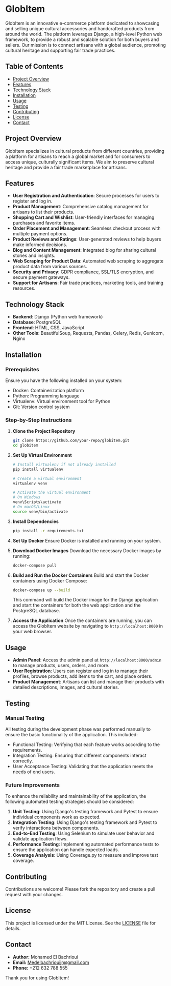 # GlobItem

GlobItem is an innovative e-commerce platform dedicated to showcasing and selling unique cultural accessories and handcrafted products from around the world. The platform leverages Django, a high-level Python web framework, to provide a robust and scalable solution for both buyers and sellers. Our mission is to connect artisans with a global audience, promoting cultural heritage and supporting fair trade practices.

## Table of Contents
- [Project Overview](#project-overview)
- [Features](#features)
- [Technology Stack](#technology-stack)
- [Installation](#installation)
- [Usage](#usage)
- [Testing](#testing)
- [Contributing](#contributing)
- [License](#license)
- [Contact](#contact)

## Project Overview
GlobItem specializes in cultural products from different countries, providing a platform for artisans to reach a global market and for consumers to access unique, culturally significant items. We aim to preserve cultural heritage and provide a fair trade marketplace for artisans.

## Features
- **User Registration and Authentication**: Secure processes for users to register and log in.
- **Product Management**: Comprehensive catalog management for artisans to list their products.
- **Shopping Cart and Wishlist**: User-friendly interfaces for managing purchases and favorite items.
- **Order Placement and Management**: Seamless checkout process with multiple payment options.
- **Product Reviews and Ratings**: User-generated reviews to help buyers make informed decisions.
- **Blog and Content Management**: Integrated blog for sharing cultural stories and insights.
- **Web Scraping for Product Data**: Automated web scraping to aggregate product data from various sources.
- **Security and Privacy**: GDPR compliance, SSL/TLS encryption, and secure payment gateways.
- **Support for Artisans**: Fair trade practices, marketing tools, and training resources.

## Technology Stack
- **Backend**: Django (Python web framework)
- **Database**: PostgreSQL
- **Frontend**: HTML, CSS, JavaScript
- **Other Tools**: BeautifulSoup, Requests, Pandas, Celery, Redis, Gunicorn, Nginx

## Installation

### Prerequisites
Ensure you have the following installed on your system:
- Docker: Containerization platform
- Python: Programming language
- Virtualenv: Virtual environment tool for Python
- Git: Version control system

### Step-by-Step Instructions

1. **Clone the Project Repository**
    ```bash
    git clone https://github.com/your-repo/globitem.git
    cd globitem
    ```

2. **Set Up Virtual Environment**
    ```bash
    # Install virtualenv if not already installed
    pip install virtualenv

    # Create a virtual environment
    virtualenv venv

    # Activate the virtual environment
    # On Windows
    venv\Scripts\activate
    # On macOS/Linux
    source venv/bin/activate
    ```

3. **Install Dependencies**
    ```bash
    pip install -r requirements.txt
    ```

4. **Set Up Docker**
    Ensure Docker is installed and running on your system.

5. **Download Docker Images**
    Download the necessary Docker images by running:
    ```bash
    docker-compose pull
    ```

6. **Build and Run the Docker Containers**
    Build and start the Docker containers using Docker Compose:
    ```bash
    docker-compose up --build
    ```

    This command will build the Docker image for the Django application and start the containers for both the web application and the PostgreSQL database.

7. **Access the Application**
    Once the containers are running, you can access the GlobItem website by navigating to `http://localhost:8000` in your web browser.

## Usage
- **Admin Panel**: Access the admin panel at `http://localhost:8000/admin` to manage products, users, orders, and more.
- **User Registration**: Users can register and log in to manage their profiles, browse products, add items to the cart, and place orders.
- **Product Management**: Artisans can list and manage their products with detailed descriptions, images, and cultural stories.

## Testing
### Manual Testing
All testing during the development phase was performed manually to ensure the basic functionality of the application. This included:
- Functional Testing: Verifying that each feature works according to the requirements.
- Integration Testing: Ensuring that different components interact correctly.
- User Acceptance Testing: Validating that the application meets the needs of end users.

### Future Improvements
To enhance the reliability and maintainability of the application, the following automated testing strategies should be considered:
1. **Unit Testing**: Using Django's testing framework and Pytest to ensure individual components work as expected.
2. **Integration Testing**: Using Django's testing framework and Pytest to verify interactions between components.
3. **End-to-End Testing**: Using Selenium to simulate user behavior and validate application flows.
4. **Performance Testing**: Implementing automated performance tests to ensure the application can handle expected loads.
5. **Coverage Analysis**: Using Coverage.py to measure and improve test coverage.

## Contributing
Contributions are welcome! Please fork the repository and create a pull request with your changes.

## License
This project is licensed under the MIT License. See the [LICENSE](LICENSE) file for details.

## Contact
- **Author:** Mohamed El Bachrioui
- **Email:** Medelbachriouijr@gmail.com
- **Phone:** +212 632 788 555

Thank you for using GlobItem!
